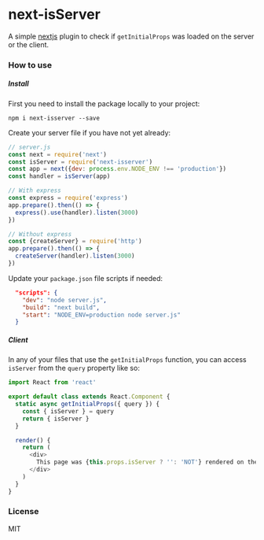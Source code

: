 # next-isServer

A simple [nextjs](https://github.com/zeit/next.js/) plugin to check if `getInitialProps` was loaded on the server or the client.

### How to use

##### Install

First you need to install the package locally to your project:

```
npm i next-isserver --save
```

Create your server file if you have not yet already:

```js
// server.js
const next = require('next')
const isServer = require('next-isserver')
const app = next({dev: process.env.NODE_ENV !== 'production'})
const handler = isServer(app)

// With express
const express = require('express')
app.prepare().then(() => {
  express().use(handler).listen(3000)
})

// Without express
const {createServer} = require('http')
app.prepare().then(() => {
  createServer(handler).listen(3000)
})

```

Update your `package.json` file scripts if needed:

```json
  "scripts": {
    "dev": "node server.js",
    "build": "next build",
    "start": "NODE_ENV=production node server.js"
  }
```

##### Client


In any of your files that use the `getInitialProps` function, you can access `isServer` from the `query` property like so:

```js
import React from 'react'

export default class extends React.Component {
  static async getInitialProps({ query }) {
    const { isServer } = query
    return { isServer }
  }

  render() {
    return (
      <div>
        This page was {this.props.isServer ? '': 'NOT'} rendered on the server.
      </div>
    )
  }
}
```

### License

MIT
